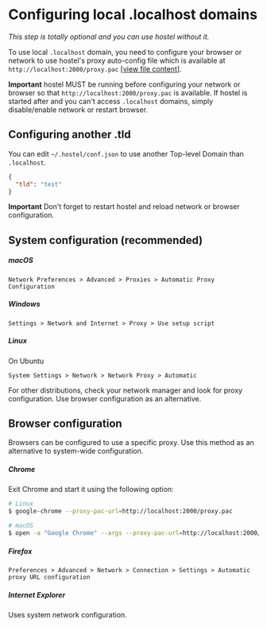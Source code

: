 # Configuring local .localhost domains

_This step is totally optional and you can use hostel without it._

To use local `.localhost` domain, you need to configure your browser or network to use hostel's proxy auto-config file which is available at `http://localhost:2000/proxy.pac` [[view file content](../src/daemon/views/proxy-pac.pug)].

__Important__ hostel MUST be running before configuring your network or browser so that `http://localhost:2000/proxy.pac` is available. If hostel is started after and you can't access `.localhost` domains, simply disable/enable network or restart browser.

## Configuring another .tld

You can edit `~/.hostel/conf.json` to use another Top-level Domain than `.localhost`.

```json
{
  "tld": "test"
}
```

__Important__ Don't forget to restart hostel and reload network or browser configuration.

## System configuration (recommended)

##### macOS

`Network Preferences > Advanced > Proxies > Automatic Proxy Configuration`

##### Windows

`Settings > Network and Internet > Proxy > Use setup script`

##### Linux

On Ubuntu

`System Settings > Network > Network Proxy > Automatic`

For other distributions, check your network manager and look for proxy configuration. Use browser configuration as an alternative.

## Browser configuration

Browsers can be configured to use a specific proxy. Use this method as an alternative to system-wide configuration.

##### Chrome

Exit Chrome and start it using the following option:

```sh
# Linux
$ google-chrome --proxy-pac-url=http://localhost:2000/proxy.pac

# macOS
$ open -a "Google Chrome" --args --proxy-pac-url=http://localhost:2000/proxy.pac
```

##### Firefox

`Preferences > Advanced > Network > Connection > Settings > Automatic proxy URL configuration`

##### Internet Explorer

Uses system network configuration.
